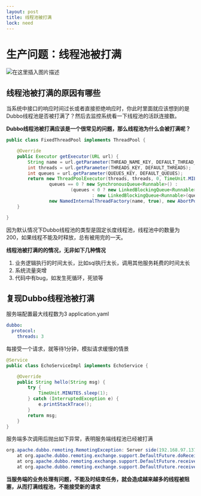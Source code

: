 ```yaml
---
layout: post
title: 线程池被打满
lock: need
---
```


# 生产问题：线程池被打满
![在这里插入图片描述](https://img-blog.csdnimg.cn/20210613133121197.jpg?)
## 线程池被打满的原因有哪些
当系统中接口的响应时间过长或者直接拒绝响应时，你此时里面就应该想到的是Dubbo线程池是否被打满了？然后去监控系统看一下线程池的活跃连接数。

**Dubbo线程池被打满应该是一个很常见的问题，那么线程池为什么会被打满呢？**

```java
public class FixedThreadPool implements ThreadPool {

    @Override
    public Executor getExecutor(URL url) {
        String name = url.getParameter(THREAD_NAME_KEY, DEFAULT_THREAD_NAME);
        int threads = url.getParameter(THREADS_KEY, DEFAULT_THREADS);
        int queues = url.getParameter(QUEUES_KEY, DEFAULT_QUEUES);
        return new ThreadPoolExecutor(threads, threads, 0, TimeUnit.MILLISECONDS,
                queues == 0 ? new SynchronousQueue<Runnable>() :
                        (queues < 0 ? new LinkedBlockingQueue<Runnable>()
                                : new LinkedBlockingQueue<Runnable>(queues)),
                new NamedInternalThreadFactory(name, true), new AbortPolicyWithReport(name, url));
    }

}
```
因为默认情况下Dubbo线程池的类型是固定长度线程池，线程池中的数量为200，如果线程不能及时释放，总有被用完的一天。

**线程池被打满的的情况，无非如下几种情况**

1. 业务逻辑执行的时间太长，比如sql执行太长，调用其他服务耗费的时间太长
2. 系统流量突增
3. 代码中有bug，如发生死循环，死锁等

## 复现Dubbo线程池被打满

服务端配置最大线程数为3
application.yaml
```yaml
dubbo:
  protocol:
    threads: 3
```
每接受一个请求，就等待1分钟，模拟请求缓慢的情景
```java
@Service
public class EchoServiceImpl implements EchoService {

    @Override
    public String hello(String msg) {
        try {
            TimeUnit.MINUTES.sleep(1);
        } catch (InterruptedException e) {
            e.printStackTrace();
        }
        return msg;
    }
}
```

服务端多次调用后抛出如下异常，表明服务端线程池已经被打满

```java
org.apache.dubbo.remoting.RemotingException: Server side(192.168.97.137,20881) threadpool is exhausted ,detail msg:Thread pool is EXHAUSTED! Thread Name: DubboServerHandler-192.168.97.137:20881, Pool Size: 3 (active: 3, core: 3, max: 3, largest: 3), Task: 9 (completed: 6), Executor status:(isShutdown:false, isTerminated:false, isTerminating:false), in dubbo://192.168.97.137:20881!
	at org.apache.dubbo.remoting.exchange.support.DefaultFuture.doReceived(DefaultFuture.java:191)
	at org.apache.dubbo.remoting.exchange.support.DefaultFuture.received(DefaultFuture.java:153)
	at org.apache.dubbo.remoting.exchange.support.DefaultFuture.received(DefaultFuture.java:141)
```

**当服务端的业务处理有问题，不能及时结束任务，就会造成越来越多的线程被阻塞，从而打满线程池，不能接受新的请求**